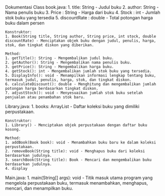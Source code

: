Dokumentasi Class
book.java:
    1. title: String - Judul buku
    2. author: String - Nama penulis buku
    3. Price : String - Harga dari buku
    4. Stock : int - Jumlah stok buku yang tersedia
    5. discountRate : double - Total potongan harga buku dalam persen

    Konstruktor:
    1. Book(String title, String author, String price, int stock, double discountRate) - Menciptakan objek buku dengan judul, penulis, harga, stok, dan tingkat diskon yang diberikan.

    Method:
    1. getTitle(): String - Mengembalikan judul buku.
    2. getAuthor(): String - Mengembalikan nama penulis buku.
    3. getPrice(): String - Mengembalikan harga buku.
    4. getStock(): int - Mengembalikan jumlah stok buku yang tersedia.
    5. DisplayInfo(): void - Menampilkan informasi lengkap tentang buku, termasuk judul, penulis, harga, stok, dan tingkat diskon.
    6. calculateDiscount(): double - Menghitung dan mengembalikan jumlah potongan harga berdasarkan tingkat diskon.
    7. adjustStock(): void - Menyesuaikan jumlah stok buku setelah penjualan atau penambahan stok baru.
Library.java:
    1. books: ArrayList<Book> - Daftar koleksi buku yang dimiliki perpustakaan.

    Konstruktor:
    1. Library() - Menciptakan objek perpustakaan dengan daftar buku kosong.

    Method:
    1. addBook(Book book): void - Menambahkan buku baru ke dalam koleksi perpustakaan.
    2. removeBook(String title): void - Menghapus buku dari koleksi berdasarkan judulnya.
    3. searchBook(String title): Book - Mencari dan mengembalikan buku berdasarkan judulnya.
    4. display
Main.java:
    1. main(String[] args): void - Titik masuk utama program yang mengelola perpustakaan buku, termasuk menambahkan, menghapus, mencari, dan menampilkan buku.
